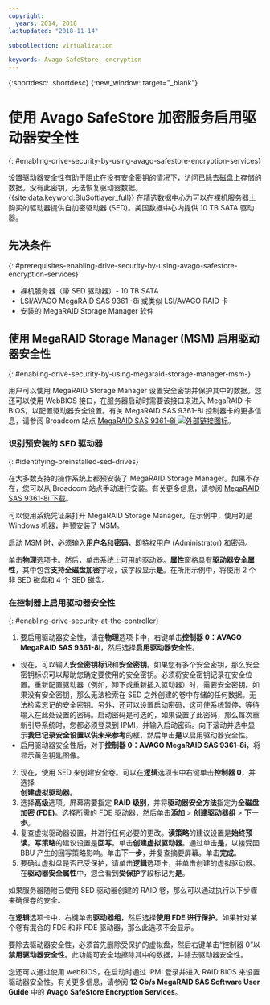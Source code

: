 ```yaml
---
copyright:
  years: 2014, 2018
lastupdated: "2018-11-14"

subcollection: virtualization

keywords: Avago SafeStore, encryption
---
```


{:shortdesc: .shortdesc}
{:new_window: target="_blank"}

# 使用 Avago SafeStore 加密服务启用驱动器安全性
{: #enabling-drive-security-by-using-avago-safestore-encryption-services}

设置驱动器安全性有助于阻止在没有安全密钥的情况下，访问已除去磁盘上存储的数据。没有此密钥，无法恢复驱动器数据。{{site.data.keyword.BluSoftlayer_full}} 在精选数据中心为可以在裸机服务器上购买的驱动器提供自加密驱动器 (SED)。美国数据中心内提供 10 TB SATA 驱动器。

## 先决条件
{: #prerequisites-enabling-drive-security-by-using-avago-safestore-encryption-services}

* 裸机服务器（带 SED 驱动器）- 10 TB SATA
* LSI/AVAGO MegaRAID SAS 9361 -8i 或类似 LSI/AVAGO RAID 卡
* 安装的 MegaRAID Storage Manager 软件

## 使用 MegaRAID Storage Manager (MSM) 启用驱动器安全性
{: #enabling-drive-security-by-using-megaraid-storage-manager-msm-}

用户可以使用 MegaRAID Storage Manager 设置安全密钥并保护其中的数据。您还可以使用 WebBIOS 接口，在服务器启动时需要该接口来进入 MegaRAID 卡 BIOS，以配置驱动器安全设置。有关 MegaRAID SAS 9361-8i 控制器卡的更多信息，请参阅 Broadcom 站点 [MegaRAID SAS 9361-8i ![外部链接图标](../../icons/launch-glyph.svg "外部链接图标")](https://www.broadcom.com/products/storage/raid-controllers/megaraid-sas-9361-8i#documentation)。

### 识别预安装的 SED 驱动器
{: #identifying-preinstalled-sed-drives}

在大多数支持的操作系统上都预安装了 MegaRAID Storage Manager。如果不存在，您可以从 Broadcom 站点手动进行安装。有关更多信息，请参阅 [MegaRAID SAS 9361-8i 下载](https://www.broadcom.com/products/storage/raid-controllers/megaraid-sas-9361-8i#downloads)。

可以使用系统凭证来打开 MegaRAID Storage Manager。在示例中，使用的是 Windows 机器，并预安装了 MSM。

启动 MSM 时，必须输入**用户名**和**密码**，即特权用户 (Administrator) 和密码。

<!--![Figure 1](images/1_adapter_login.jpg)-->

单击**物理**选项卡。然后，单击系统上可用的驱动器。**属性**窗格具有**驱动器安全属性**，其中包含**支持全磁盘加密**字段，该字段显示**是**。在所用示例中，将使用 2 个非 SED 磁盘和 4 个 SED 磁盘。

<!--![Figure 2](images/1_fde_capable_drives.jpg)-->

### 在控制器上启用驱动器安全性
{: #enabling-drive-security-at-the-controller}

1. 要启用驱动器安全性，请在**物理**选项卡中，右键单击**控制器 0：AVAGO MegaRAID SAS 9361-8i**，然后选择**启用驱动器安全性**。
  * 现在，可以输入**安全密钥标识**和**安全密钥**。如果您有多个安全密钥，那么安全密钥标识可以帮助您确定要使用的安全密钥。必须将安全密钥记录在安全位置。重新配置驱动器（例如，卸下或重新插入驱动器）时，需要安全密钥。如果没有安全密钥，那么无法检索在 SED 之外创建的卷中存储的任何数据。无法检索忘记的安全密钥。另外，还可以设置启动密码，这可使系统暂停，等待输入在此处设置的密码。启动密码是可选的，如果设置了此密码，那么每次重新引导系统时，您都必须登录到 IPMI，并输入启动密码。向下滚动并选中显示**我已记录安全设置以供未来参考**的框，然后单击**是**以启用驱动器安全性。
  * 启用驱动器安全性后，对于**控制器 0：AVAGO MegaRAID SAS 9361-8i**，将显示黄色钥匙图像。
2. 现在，使用 SED 来创建安全卷。可以在**逻辑**选项卡中右键单击**控制器 0**，并选择  
**创建虚拟驱动器**。
3. 选择**高级**选项。屏幕需要指定 **RAID 级别**，并将**驱动器安全方法**指定为**全磁盘加密 (FDE)**。选择所需的 FDE 驱动器，然后单击**添加** > **创建驱动器组** > **下一步**。
4. 复查虚拟驱动器设置，并进行任何必要的更改。**读策略**的建议设置是**始终预读**。**写策略**的建议设置是**回写**。单击**创建虚拟驱动器**。通过单击**是**，以接受因 BBU 产生的回写策略影响。单击**下一步**，并复查摘要屏幕。单击**完成**。
5. 要确认虚拟盘是否已受保护，请单击**逻辑**选项卡，并单击创建的虚拟驱动器。在**驱动器安全属性**中，您会看到**受保护**字段标记为**是**。

<!--![Figure 3](images/2_enable_drive_security.jpg)-->
<!--![Figure 4](images/3_security_key_details_page.jpg)-->
<!--![Figure 5](images/4_security_key_set_0.jpg)-->
<!--![Figure 6](images/9_create_vd_with_fde_drives.jpg)-->
<!--![Figure 7](images/10_create_vd_advanced_select_raid_drive_encryption_0.jpg)-->
<!--![Figure 8](images/create_vd_settings.jpg)-->
<!--![Figure 9](images/6_vd_secured_confirmation_0.jpg)-->

如果服务器随附已使用 SED 驱动器创建的 RAID 卷，那么可以通过执行以下步骤来确保卷的安全。

在**逻辑**选项卡中，右键单击**驱动器组**，然后选择**使用 FDE 进行保护**。如果针对某个卷有混合的 FDE 和非 FDE 驱动器，那么此选项不会显示。

<!--![Figure 10](images/5_secure_existing_vd_with_fde_drives_0.jpg)-->

要除去驱动器安全性，必须首先删除受保护的虚拟盘，然后右键单击“控制器 0”以**禁用驱动器安全性**。此功能可安全地擦除其中的数据，并除去驱动器安全性。

您还可以通过使用 webBIOS，在启动时通过 IPMI 登录并进入 RAID BIOS 来设置驱动器安全性。有关更多信息，请参阅 **12 Gb/s MegaRAID SAS Software User Guide** 中的 **Avago SafeStore Encryption Services**。
